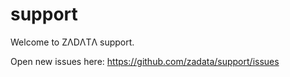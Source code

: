 support
=======

Welcome to ZΛDΛTΛ support.

Open new issues here: https://github.com/zadata/support/issues
